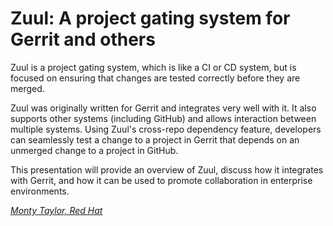 # Zuul: A project gating system for Gerrit and others

Zuul is a project gating system, which is like a CI or CD system, but
is focused on ensuring that changes are tested correctly before they
are merged.

Zuul was originally written for Gerrit and integrates very well with
it.  It also supports other systems (including GitHub) and allows
interaction between multiple systems.  Using Zuul's cross-repo
dependency feature, developers can seamlessly test a change to a
project in Gerrit that depends on an unmerged change to a project in
GitHub.

This presentation will provide an overview of Zuul, discuss how it
integrates with Gerrit, and how it can be used to promote
collaboration in enterprise environments.

*[Monty Taylor, Red Hat](../speakers.md#mordred)*
